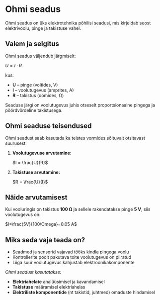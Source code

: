 # Ohmi seadus

Ohmi seadus on üks elektrotehnika põhilisi seadusi, mis kirjeldab seost elektrivoolu, pinge ja takistuse vahel.

## Valem ja selgitus
Ohmi seadus väljendub järgmiselt:

$U = I \cdot R$


kus:
- **U** – pinge (voltides, V)
- **I** – voolutugevus (amprites, A)
- **R** – takistus (oomides, Ω)

Seaduse järgi on voolutugevus juhis otseselt proportsionaalne pingega ja pöördvõrdeline takistusega.

## Ohmi seaduse teisendused

Ohmi seadust saab kasutada ka teistes vormides sõltuvalt otsitavast suurusest:

1. **Voolutugevuse arvutamine:**
   
   $I = \frac{U}{R}$
   

2. **Takistuse arvutamine:**
   
   $R = \frac{U}{I}$


## Näide arvutamisest

Kui vooluringis on takistus **100 Ω** ja sellele rakendatakse pinge **5 V**, siis voolutugevus on:


$I=\frac{5V}{100\Omega}=0.05 A$


## Miks seda vaja teada on?
* Seadmed ja sensorid vajavad tööks kindla pingega voolu
* Kontrollerite poolt pakutava toite voolutugevus on piiratud
* Liiga suur voolutugevus kahjustab elektroonikakomponente

*Ohmi seadust kasutatakse:*
* **Elektriahelate** analüüsimisel ja kavandamisel
* **Takistuse** määramisel elektriahelas
* **Elektriliste komponentide** (nt takistid, juhtmed) omaduste hindamisel